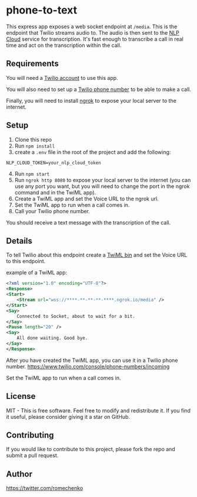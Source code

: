 # phone-to-text

This express app exposes a web socket endpoint at `/media`. This is the endpoint that Twilio streams audio to. The audio is then sent to the [NLP Cloud](https://www.nlpcloud.io/) service for transcription. It's fast enough to transcribe a call in real time and act on the transcription within the call.

## Requirements

You will need a [Twilio account](https://www.twilio.com/try-twilio) to use this app.

You will also need to set up a [Twilio phone number](https://www.twilio.com/console/phone-numbers/incoming) to be able to make a call.

Finally, you will need to install [ngrok](https://ngrok.com/) to expose your local server to the internet.

## Setup

1. Clone this repo
2. Run `npm install`
3. create a `.env` file in the root of the project and add the following:
```
NLP_CLOUD_TOKEN=your_nlp_cloud_token
```
4. Run `npm start`
5. Run `ngrok http 8080` to expose your local server to the internet (you can use any port you want, but you will need to change the port in the ngrok command and in the TwiML app).
6. Create a TwiML app and set the Voice URL to the ngrok url.
7. Set the TwiML app to run when a call comes in.
8. Call your Twilio phone number.

You should receive a text message with the transcription of the call.

## Details

To tell Twilio about this endpoint create a [TwiML bin](https://console.twilio.com/us1/develop/twiml-bins/twiml-bins) and set the Voice URL to this endpoint.

example of a TwiML app:
```xml
<?xml version="1.0" encoding="UTF-8"?>
<Response>
<Start>
    <Stream url="wss://****-**-**-**-****.ngrok.io/media" />
</Start>
<Say>
    Connected to Socket, about to wait for a bit.
</Say>
<Pause length="20" />
<Say>
    All done waiting. Good bye.
</Say>
</Response>
```

After you have created the TwiML app, you can use it in a Twilio phone number.
https://www.twilio.com/console/phone-numbers/incoming

Set the TwiML app to run when a call comes in.

## License

MIT - This is free software. Feel free to modify and redistribute it. If you find it useful, please consider giving it a star on GitHub.

## Contributing

If you would like to contribute to this project, please fork the repo and submit a pull request.

## Author
https://twitter.com/romechenko